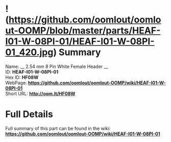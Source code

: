 
!(https://github.com/oomlout/oomlout-OOMP/blob/master/parts/HEAF-I01-W-08PI-01/HEAF-I01-W-08PI-01_420.jpg)
Summary
=================
  
Name: __ 2.54 mm 8 Pin White Female Header __    
ID: __HEAF-I01-W-08PI-01__   
Hex ID: __HF08W__   
WebPage: __https://github.com/oomlout/oomlout-OOMP/wiki/HEAF-I01-W-08PI-01__   
Short URL: __http://oom.lt/HF08W__   

Full Details
==========================
Full summary of this part can be found in the wiki:   
__https://github.com/oomlout/oomlout-OOMP/wiki/HEAF-I01-W-08PI-01__    

